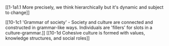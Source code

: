[[1-1a1.1 More precisely, we think hierarchically but it's dynamic and subject to change]]

[[10-1c1 'Grammar of society' - Society and culture are connected and constructed in grammar-like ways. Individuals are 'fillers' for slots in a culture-grammar.]]
[[10-1d Cohesive culture is formed with values, knowledge structures, and social roles]]
